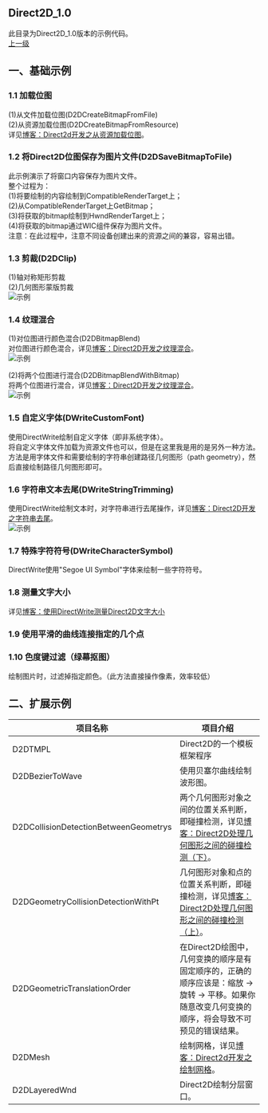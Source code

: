 ## Direct2D_1.0
此目录为Direct2D_1.0版本的示例代码。</br>
[上一级](https://github.com/Ray1024/Direct2D)

## 一、基础示例

### 1.1 加载位图
(1)从文件加载位图(D2DCreateBitmapFromFile)</br>
(2)从资源加载位图(D2DCreateBitmapFromResource)</br>
详见[博客：Direct2d开发之从资源加载位图](http://www.cnblogs.com/Ray1024/p/6104368.html)。

### 1.2 将Direct2D位图保存为图片文件(D2DSaveBitmapToFile)
此示例演示了将窗口内容保存为图片文件。</br>
整个过程为：</br>
(1)将要绘制的内容绘制到CompatibleRenderTarget上；</br>
(2)从CompatibleRenderTarget上GetBitmap；</br>
(3)将获取的bitmap绘制到HwndRenderTarget上；</br>
(4)将获取的bitmap通过WIC组件保存为图片文件。</br>
注意：在此过程中，注意不同设备创建出来的资源之间的兼容，容易出错。

### 1.3 剪裁(D2DClip)
(1)轴对称矩形剪裁</br>
(2)几何图形蒙版剪裁</br>
![示例](https://github.com/Ray1024/PictureBed/blob/master/Direct2D/D2DClip.gif)

### 1.4 纹理混合
(1)对位图进行颜色混合(D2DBitmapBlend)</br>
对位图进行颜色混合，详见[博客：Direct2D开发之纹理混合](http://www.cnblogs.com/Ray1024/p/6189257.html)。</br>
![示例](https://github.com/Ray1024/PictureBed/blob/master/Direct2D/Direct2DBlend1.png)</br>

(2)将两个位图进行混合(D2DBitmapBlendWithBitmap)</br>
将两个位图进行混合，详见[博客：Direct2D开发之纹理混合](http://www.cnblogs.com/Ray1024/p/6189257.html)。</br>
![示例](https://github.com/Ray1024/PictureBed/blob/master/Direct2D/Direct2DBlend2.png)

### 1.5 自定义字体(DWriteCustomFont)
使用DirectWrite绘制自定义字体（即非系统字体）。</br>将自定义字体文件加载为资源文件也可以，但是在这里我是用的是另外一种方法。</br>方法是用字体文件和需要绘制的字符串创建路径几何图形（path geometry），然后直接绘制路径几何图形即可。

### 1.6 字符串文本去尾(DWriteStringTrimming)
使用DirectWrite绘制文本时，对字符串进行去尾操作，详见[博客：Direct2D开发之字符串去尾](http://www.cnblogs.com/Ray1024/p/5660490.html)。</br>
![示例](https://github.com/Ray1024/PictureBed/blob/master/Direct2D/DirectWriteStringTrimming.png)

### 1.7 特殊字符符号(DWriteCharacterSymbol)
DirectWrite使用"Segoe UI Symbol"字体来绘制一些字符符号。

### 1.8 测量文字大小
详见[博客：使用DirectWrite测量Direct2D文字大小](http://www.cnblogs.com/Ray1024/p/6027052.html)

### 1.9 使用平滑的曲线连接指定的几个点

### 1.10 色度键过滤（绿幕抠图）
绘制图片时，过滤掉指定颜色。（此方法直接操作像素，效率较低）</br>


## 二、扩展示例

|项目名称|项目介绍|
| ----|----|
| D2DTMPL|Direct2D的一个模板框架程序|
| D2DBezierToWave|使用贝塞尔曲线绘制波形图。|
| D2DCollisionDetectionBetweenGeometrys|两个几何图形对象之间的位置关系判断，即碰撞检测，详见[博客：Direct2D处理几何图形之间的碰撞检测（下）](http://www.cnblogs.com/Ray1024/p/6030242.html)。|
| D2DGeometryCollisionDetectionWithPt|几何图形对象和点的位置关系判断，即碰撞检测，详见[博客：Direct2D处理几何图形之间的碰撞检测（上）](http://www.cnblogs.com/Ray1024/p/6028108.html)。|
| D2DGeometricTranslationOrder|在Direct2D绘图中，几何变换的顺序是有固定顺序的，正确的顺序应该是：缩放 -> 旋转 -> 平移。如果你随意改变几何变换的顺序，将会导致不可预见的错误结果。|
| D2DMesh|绘制网格，详见[博客：Direct2d开发之绘制网格](http://www.cnblogs.com/Ray1024/p/6103981.html)。|
| D2DLayeredWnd| Direct2D绘制分层窗口。|